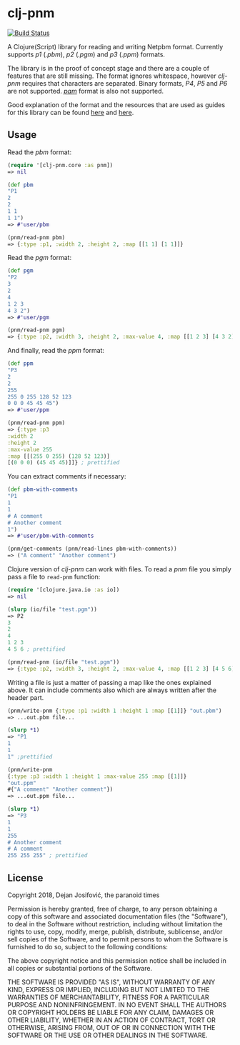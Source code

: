 # clj-pnm

[![Build Status](https://travis-ci.org/theparanoidtimes/clj-pnm.svg?branch=master)](https://travis-ci.org/theparanoidtimes/clj-pnm)

A Clojure(Script) library for reading and writing Netpbm format.
Currently supports *p1* (*.pbm*), *p2* (*.pgm*) and *p3* (*.ppm*) formats.

The library is in the proof of concept stage and there are a couple of
features that are still missing. The format ignores whitespace, however *clj-pnm*
requires that characters are separated. Binary formats, *P4*, *P5* and *P6* are
not supported. [*pam*](http://netpbm.sourceforge.net/doc/pam.html) format is also
not supported.

Good explanation of the format and the resources that are used as guides
for this library can be found [here](http://netpbm.sourceforge.net/doc/index.html)
and [here](https://en.wikipedia.org/wiki/Netpbm_format).

## Usage

Read the *pbm* format:
``` clojure
(require '[clj-pnm.core :as pnm])
=> nil

(def pbm
"P1
2
2
1 1
1 1")
=> #'user/pbm

(pnm/read-pnm pbm)
=> {:type :p1, :width 2, :height 2, :map [[1 1] [1 1]]}
```

Read the *pgm* format:
```clojure
(def pgm
"P2
3
2
4
1 2 3
4 3 2")
=> #'user/pgm

(pnm/read-pnm pgm)
=> {:type :p2, :width 3, :height 2, :max-value 4, :map [[1 2 3] [4 3 2]]}
```

And finally, read the *ppm* format:
```clojure
(def ppm
"P3
2
2
255
255 0 255 128 52 123
0 0 0 45 45 45")
=> #'user/ppm

(pnm/read-pnm ppm)
=> {:type :p3
:width 2
:height 2
:max-value 255
:map [[(255 0 255) (128 52 123)]
[(0 0 0) (45 45 45)]]} ; prettified
```

You can extract comments if necessary:
```clojure
(def pbm-with-comments
"P1
1
1
# A comment
# Another comment
1")
=> #'user/pbm-with-comments

(pnm/get-comments (pnm/read-lines pbm-with-comments))
=> ("A comment" "Another comment")
```

Clojure version of *clj-pnm* can work with files. To read a *pnm* file
you simply pass a file to `read-pnm` function:
``` clojure
(require '[clojure.java.io :as io])
=> nil

(slurp (io/file "test.pgm"))
=> P2
3
2
4
1 2 3
4 5 6 ; prettified

(pnm/read-pnm (io/file "test.pgm"))
=> {:type :p2, :width 3, :height 2, :max-value 4, :map [[1 2 3] [4 5 6]]}
```

Writing a file is just a matter of passing a map like the ones explained
above. It can include comments also which are always written after the header part.
``` clojure
(pnm/write-pnm {:type :p1 :width 1 :height 1 :map [[1]]} "out.pbm")
=> ...out.pbm file...

(slurp *1)
=> "P1
1
1
1" ;prettified

(pnm/write-pnm
{:type :p3 :width 1 :height 1 :max-value 255 :map [[1]]}
"out.ppm"
#{"A comment" "Another comment"})
=> ...out.ppm file...

(slurp *1)
=> "P3
1
1
255
# Another comment
# A comment
255 255 255" ; prettified
```

## License

Copyright 2018, Dejan Josifović, the paranoid times

Permission is hereby granted, free of charge, to any person obtaining a copy of this software and associated documentation files (the "Software"), to deal in the Software without restriction, including without limitation the rights to use, copy, modify, merge, publish, distribute, sublicense, and/or sell copies of the Software, and to permit persons to whom the Software is furnished to do so, subject to the following conditions:

The above copyright notice and this permission notice shall be included in all copies or substantial portions of the Software.

THE SOFTWARE IS PROVIDED "AS IS", WITHOUT WARRANTY OF ANY KIND, EXPRESS OR IMPLIED, INCLUDING BUT NOT LIMITED TO THE WARRANTIES OF MERCHANTABILITY, FITNESS FOR A PARTICULAR PURPOSE AND NONINFRINGEMENT. IN NO EVENT SHALL THE AUTHORS OR COPYRIGHT HOLDERS BE LIABLE FOR ANY CLAIM, DAMAGES OR OTHER LIABILITY, WHETHER IN AN ACTION OF CONTRACT, TORT OR OTHERWISE, ARISING FROM, OUT OF OR IN CONNECTION WITH THE SOFTWARE OR THE USE OR OTHER DEALINGS IN THE SOFTWARE.
